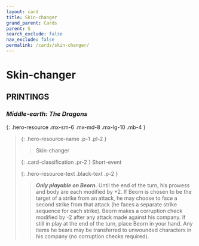 ```yaml
---
layout: card
title: Skin-changer
grand_parent: Cards
parent: S
search_exclude: false
nav_exclude: false
permalink: /cards/skin-changer/
---
```


# Skin-changer


## PRINTINGS


### _Middle-earth: The Dragons_

{: .hero-resource .mx-sm-6 .mx-md-8 .mx-lg-10 .mb-4 }
> {: .hero-resource-name .p-1 .pl-2 }
> > <div class="card-mp"></div>
> > <div class="card-name">Skin-changer</div>
>
> {: .card-classification .pr-2 }
> Short-event
>
> {: .hero-resource-text .black-text .p-2 }
> > ***Only playable on Beorn.*** Until the end of the turn, his prowess and body are each modified by +2. If Beorn is chosen to be the target of a strike from an attack, he may choose to face a second strike from that attack (he faces a separate strike sequence for each strike). Beorn makes a corruption check modified by -2 after any attack made against his company. If still in play at the end of the turn, place Beorn in your hand. Any items he bears may be transferred to unwounded characters in his company (no corruption checks required). 
> 
